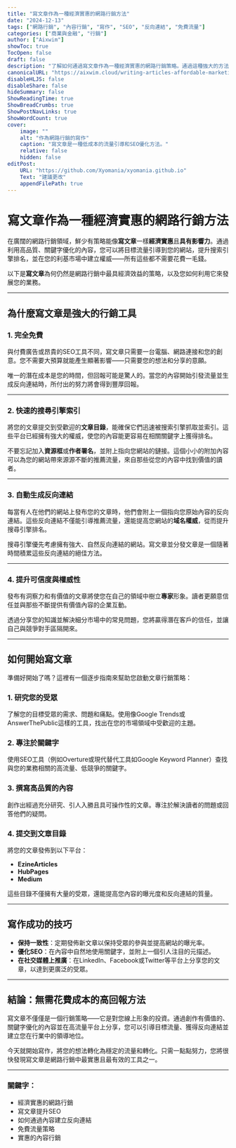 ```yaml
---
title: "寫文章作為一種經濟實惠的網路行銷方法"
date: "2024-12-13"
tags: ["網路行銷", "內容行銷", "寫作", "SEO", "反向連結", "免費流量"]
categories: ["商業與金融", "行銷"]
author: ["Aixwim"]
showToc: true
TocOpen: false
draft: false
description: "了解如何通過寫文章作為一種經濟實惠的網路行銷策略。通過這種強大的方法提高SEO、獲得反向連結並吸引免費流量。"
canonicalURL: "https://aixwim.cloud/writing-articles-affordable-marketing"
disableHLJS: false
disableShare: false
hideSummary: false
ShowReadingTime: true
ShowBreadCrumbs: true
ShowPostNavLinks: true
ShowWordCount: true
cover:
    image: ""
    alt: "作為網路行銷的寫作"
    caption: "寫文章是一種低成本的流量引導和SEO優化方法。"
    relative: false
    hidden: false
editPost:
    URL: "https://github.com/Xyomania/xyomania.github.io"
    Text: "建議更改"
    appendFilePath: true
---
```


# 寫文章作為一種經濟實惠的網路行銷方法

在廣闊的網路行銷領域，鮮少有策略能像**寫文章**一樣**經濟實惠**且**具有影響力**。通過利用高品質、關鍵字優化的內容，您可以將目標流量引導到您的網站，提升搜索引擎排名，並在您的利基市場中建立權威——所有這些都不需要花費一毛錢。

以下是**寫文章**為何仍然是網路行銷中最具經濟效益的策略，以及您如何利用它來發展您的業務。

---

## 為什麼寫文章是強大的行銷工具

### 1. **完全免費**

與付費廣告或昂貴的SEO工具不同，寫文章只需要一台電腦、網路連接和您的創意。您不需要大預算就能產生顯著影響——只需要您的想法和分享的意願。

唯一的潛在成本是您的時間，但回報可能是驚人的。當您的內容開始引發流量並生成反向連結時，所付出的努力將會得到豐厚回報。

---

### 2. **快速的搜尋引擎索引**

將您的文章提交到受歡迎的**文章目錄**，能確保它們迅速被搜索引擎抓取並索引。這些平台已經擁有強大的權威，使您的內容能更容易在相關關鍵字上獲得排名。

不要忘記加入**資源框**或**作者署名**，並附上指向您網站的鏈接。這個小小的附加內容可以為您的網站帶來源源不斷的推薦流量，來自那些從您的內容中找到價值的讀者。

---

### 3. **自動生成反向連結**

每當有人在他們的網站上發布您的文章時，他們會附上一個指向您原始內容的反向連結。這些反向連結不僅能引導推薦流量，還能提高您網站的**域名權威**，從而提升搜尋引擎排名。

搜尋引擎優先考慮擁有強大、自然反向連結的網站。寫文章並分發文章是一個隨著時間積累這些反向連結的絕佳方法。

---

### 4. **提升可信度與權威性**

發布有洞察力和有價值的文章將使您在自己的領域中樹立**專家**形象。讀者更願意信任並與那些不斷提供有價值內容的企業互動。

透過分享您的知識並解決細分市場中的常見問題，您將贏得潛在客戶的信任，並讓自己與競爭對手區隔開來。

---

## 如何開始寫文章

準備好開始了嗎？這裡有一個逐步指南來幫助您啟動文章行銷策略：

### 1. **研究您的受眾**
了解您的目標受眾的需求、問題和痛點。使用像Google Trends或AnswerThePublic這樣的工具，找出在您的市場領域中受歡迎的主題。

### 2. **專注於關鍵字**
使用SEO工具（例如Overture或現代替代工具如Google Keyword Planner）查找與您的業務相關的高流量、低競爭的關鍵字。

### 3. **撰寫高品質的內容**
創作出經過充分研究、引人入勝且具可操作性的文章。專注於解決讀者的問題或回答他們的疑問。

### 4. **提交到文章目錄**
將您的文章發佈到以下平台：
- **EzineArticles**
- **HubPages**
- **Medium**

這些目錄不僅擁有大量的受眾，還能提高您內容的曝光度和反向連結的質量。

---

## 寫作成功的技巧

- **保持一致性**：定期發佈新文章以保持受眾的參與並提高網站的曝光率。
- **優化SEO**：在內容中自然地使用關鍵字，並附上一個引人注目的元描述。
- **在社交媒體上推廣**：在LinkedIn、Facebook或Twitter等平台上分享您的文章，以達到更廣泛的受眾。

---

## 結論：無需花費成本的高回報方法

寫文章不僅僅是一個行銷策略——它是對您線上形象的投資。通過創作有價值的、關鍵字優化的內容並在高流量平台上分享，您可以引導目標流量、獲得反向連結並建立您在行業中的領導地位。

今天就開始寫作，將您的想法轉化為穩定的流量和轉化。只需一點點努力，您將很快發現寫文章是網路行銷中最實惠且最有效的工具之一。

---

### 關鍵字：
- 經濟實惠的網路行銷
- 寫文章提升SEO
- 如何通過內容建立反向連結
- 免費流量策略
- 實惠的內容行銷
